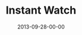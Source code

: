 ---
layout: message
category: message
series: "#culture"
title: "Instant Watch"
date: 2013-09-28-00-00
message_id: 821
program: "http://s3.amazonaws.com/crossroads-media/media/legacy/documents/09_28-29_13Program_LO.pdf"
description: "Brian Tome talks about living in an #instantwatch world."
video: "https://s3.amazonaws.com/crossroadsvideomessages/culture_02.mp4"
video-duration: "31:58"
video-image: "http://s3.amazonaws.com/crossroads-media/images/legacy/content/culture_02_still.jpg"
audio: "http://s3.amazonaws.com/crossroads-media/media/legacy/mp3/culture_02.mp3"
audio-duration: "31:58"
explicit: "N"
---